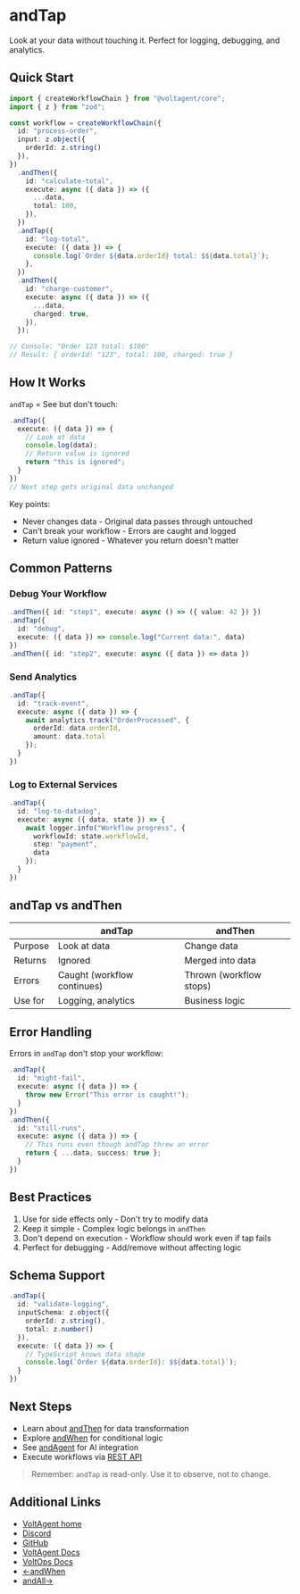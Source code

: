 # andTap

Look at your data without touching it. Perfect for logging, debugging, and analytics.

## Quick Start

```typescript
import { createWorkflowChain } from "@voltagent/core";
import { z } from "zod";

const workflow = createWorkflowChain({
  id: "process-order",
  input: z.object({
    orderId: z.string()
  }),
})
  .andThen({
    id: "calculate-total",
    execute: async ({ data }) => ({
      ...data,
      total: 100,
    }),
  })
  .andTap({
    id: "log-total",
    execute: ({ data }) => {
      console.log(`Order ${data.orderId} total: $${data.total}`);
    },
  })
  .andThen({
    id: "charge-customer",
    execute: async ({ data }) => ({
      ...data,
      charged: true,
    }),
  });

// Console: "Order 123 total: $100"
// Result: { orderId: "123", total: 100, charged: true }
```

## How It Works

`andTap` = See but don't touch:

```typescript
.andTap({
  execute: ({ data }) => {
    // Look at data
    console.log(data);
    // Return value is ignored
    return "this is ignored";
  }
})
// Next step gets original data unchanged
```

Key points:

- Never changes data - Original data passes through untouched
- Can't break your workflow - Errors are caught and logged
- Return value ignored - Whatever you return doesn't matter

## Common Patterns

### Debug Your Workflow

```typescript
.andThen({ id: "step1", execute: async () => ({ value: 42 }) })
.andTap({
  id: "debug",
  execute: ({ data }) => console.log("Current data:", data)
})
.andThen({ id: "step2", execute: async ({ data }) => data })
```

### Send Analytics

```typescript
.andTap({
  id: "track-event",
  execute: async ({ data }) => {
    await analytics.track("OrderProcessed", {
      orderId: data.orderId,
      amount: data.total
    });
  }
})
```

### Log to External Services

```typescript
.andTap({
  id: "log-to-datadog",
  execute: async ({ data, state }) => {
    await logger.info("Workflow progress", {
      workflowId: state.workflowId,
      step: "payment",
      data
    });
  }
})
```

## andTap vs andThen

|  | andTap | andThen |
| --- | --- | --- |
| Purpose | Look at data | Change data |
| Returns | Ignored | Merged into data |
| Errors | Caught (workflow continues) | Thrown (workflow stops) |
| Use for | Logging, analytics | Business logic |

## Error Handling

Errors in `andTap` don't stop your workflow:

```typescript
.andTap({
  id: "might-fail",
  execute: async ({ data }) => {
    throw new Error("This error is caught!");
  }
})
.andThen({
  id: "still-runs",
  execute: async ({ data }) => {
    // This runs even though andTap threw an error
    return { ...data, success: true };
  }
})
```

## Best Practices

1. Use for side effects only - Don't try to modify data
2. Keep it simple - Complex logic belongs in `andThen`
3. Don't depend on execution - Workflow should work even if tap fails
4. Perfect for debugging - Add/remove without affecting logic

## Schema Support

```typescript
.andTap({
  id: "validate-logging",
  inputSchema: z.object({
    orderId: z.string(),
    total: z.number()
  }),
  execute: ({ data }) => {
    // TypeScript knows data shape
    console.log(`Order ${data.orderId}: $${data.total}`);
  }
})
```

## Next Steps

- Learn about [andThen](https://voltagent.dev/docs/workflows/steps/and-then/) for data transformation
- Explore [andWhen](https://voltagent.dev/docs/workflows/steps/and-when/) for conditional logic
- See [andAgent](https://voltagent.dev/docs/workflows/steps/and-agent/) for AI integration
- Execute workflows via [REST API](https://voltagent.dev/docs/api/overview/#workflow-endpoints)

> Remember: `andTap` is read-only. Use it to observe, not to change.

## Additional Links

- [VoltAgent home](https://voltagent.dev/)
- [Discord](https://s.voltagent.dev/discord)
- [GitHub](https://github.com/voltagent/voltagent)
- [VoltAgent Docs](https://voltagent.dev/docs/)
- [VoltOps Docs](https://voltagent.dev/voltops-llm-observability-docs/)
- [←andWhen](https://voltagent.dev/docs/workflows/steps/and-when/)
- [andAll→](https://voltagent.dev/docs/workflows/steps/and-all/)
